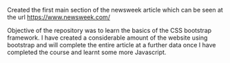 Created the first main section of the newsweek article which can be seen at the url https://www.newsweek.com/

Objective of the repository was to learn the basics of the CSS bootstrap framework. I have created a considerable
amount of the website using bootstrap and will complete the entire article at a further data once I have completed
the course and learnt some more Javascript.
